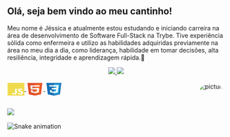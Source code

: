 ## Olá, seja bem vindo ao meu cantinho!
Meu nome é Jéssica e atualmente estou estudando e iniciando carreira na área de desenvolvimento de Software Full-Stack na Trybe.
Tive experiência sólida como enfermeira e utilizo as habilidades adquiridas previamente na área no meu dia a dia, como liderança, habilidade em tomar decisões, alta resiliência, integridade e aprendizagem rápida.🚀

<div align="center">
  <a href="https://github.com/jessicapironato">
  <img height="150em" src="https://github-readme-stats.vercel.app/api?username=jessicapironato&show_icons=true&theme=dracula&include_all_commits=true&count_private=true"/>
  <img height="150em" src="https://github-readme-stats.vercel.app/api/top-langs/?username=jessicapironato&layout=compact&langs_count=7&theme=dracula"/>
</div>
 

  
  </div>
<div style="display: inline_block"><br>
  <img align="center" alt="Js" height="30" width="40" src="https://raw.githubusercontent.com/devicons/devicon/master/icons/javascript/javascript-plain.svg">
  <img align="center" alt="HTML" height="30" width="40" src="https://raw.githubusercontent.com/devicons/devicon/master/icons/html5/html5-original.svg">
  <img align="center" alt="CSS" height="30" width="40" src="https://raw.githubusercontent.com/devicons/devicon/master/icons/css3/css3-original.svg">
  
  <img align="right" alt="picture" height="150" style="border-radius:50px;" src="https://picrew.me/shareImg/org/202210/338224_BFTdsUXs.png">
</div>

##
 
<div> 
  
  <a href="https://www.linkedin.com/in/jessica-pironato/" target="_blank"><img src="https://img.shields.io/badge/-LinkedIn-%230077B5?style=for-the-badge&logo=linkedin&logoColor=white" target="_blank"></a> 
  
  ![Snake animation](https://github.com/jessicapironato/jessicapironato/blob/output/github-contribution-grid-snake.svg)
 
</div>
